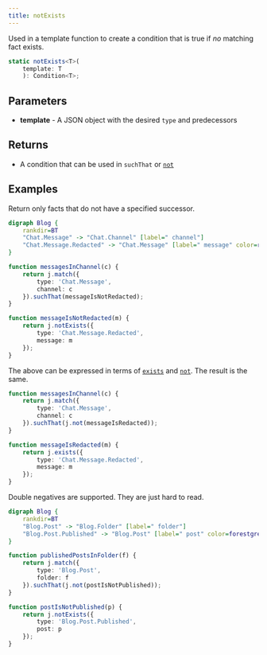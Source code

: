 ```yaml
---
title: notExists
---
```


Used in a template function to create a condition that is true if *no* matching fact exists.

```typescript
static notExists<T>(
    template: T
    ): Condition<T>;
```

## Parameters

* **template** - A JSON object with the desired `type` and predecessors

## Returns

* A condition that can be used in `suchThat` or [`not`](../not/)

## Examples

Return only facts that do not have a specified successor.

```dot
digraph Blog {
    rankdir=BT
    "Chat.Message" -> "Chat.Channel" [label=" channel"]
    "Chat.Message.Redacted" -> "Chat.Message" [label=" message" color=red]
}
```

```typescript
function messagesInChannel(c) {
    return j.match({
        type: 'Chat.Message',
        channel: c
    }).suchThat(messageIsNotRedacted);
}

function messageIsNotRedacted(m) {
    return j.notExists({
        type: 'Chat.Message.Redacted',
        message: m
    });
}
```

The above can be expressed in terms of [`exists`](../exists/) and [`not`](../not/).
The result is the same.

```typescript
function messagesInChannel(c) {
    return j.match({
        type: 'Chat.Message',
        channel: c
    }).suchThat(j.not(messageIsRedacted));
}

function messageIsRedacted(m) {
    return j.exists({
        type: 'Chat.Message.Redacted',
        message: m
    });
}
```

Double negatives are supported.
They are just hard to read.

```dot
digraph Blog {
    rankdir=BT
    "Blog.Post" -> "Blog.Folder" [label=" folder"]
    "Blog.Post.Published" -> "Blog.Post" [label=" post" color=forestgreen]
}
```

```typescript
function publishedPostsInFolder(f) {
    return j.match({
        type: 'Blog.Post',
        folder: f
    }).suchThat(j.not(postIsNotPublished));
}

function postIsNotPublished(p) {
    return j.notExists({
        type: 'Blog.Post.Published',
        post: p
    });
}
```